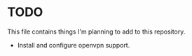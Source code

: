 # TODO
This file contains things I'm planning to add to
this repository.

- Install and configure openvpn support.
